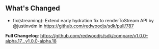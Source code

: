 ## What's Changed
* fix(streaming): Extend early hydration fix to renderToStream API by @justinvdm in https://github.com/redwoodjs/sdk/pull/787


**Full Changelog**: https://github.com/redwoodjs/sdk/compare/v1.0.0-alpha.17...v1.0.0-alpha.18
